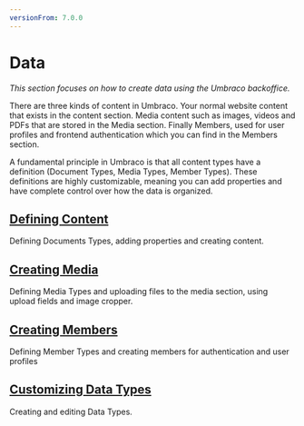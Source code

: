 ```yaml
---
versionFrom: 7.0.0
---
```


# Data
*This section focuses on how to create data using the Umbraco backoffice.*

There are three kinds of content in Umbraco. Your normal website content that exists in the content section. Media content such as images, videos and PDFs that are stored in the Media section. Finally Members, used for user profiles and frontend authentication which you can find in the Members section.

A fundamental principle in Umbraco is that all content types have a definition (Document Types, Media Types, Member Types). These definitions are highly customizable, meaning you can add properties and have complete control over how the data is organized.

## [Defining Content](Defining-content)
Defining Documents Types, adding properties and creating content.

## [Creating Media](Creating-Media)
Defining Media Types and uploading files to the media section, using upload fields and image cropper.

## [Creating Members](Members/)
Defining Member Types and creating members for authentication and user profiles

## [Customizing Data Types](Data-Types/)
Creating and editing Data Types.
